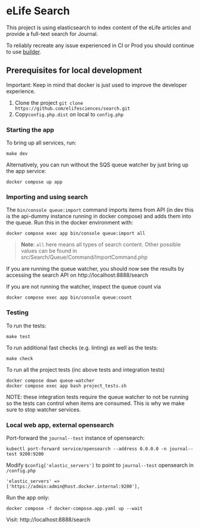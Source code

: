 # eLife Search

This project is using elasticsearch to index content of the eLife articles and provide a full-text search for Journal.

To reliably recreate any issue experienced in CI or Prod you should continue to use [builder](https://github.com/elifesciences/builder).

## Prerequisites for local development

Important: Keep in mind that docker is just used to improve the developer experience.

1. Clone the project `git clone https://github.com/elifesciences/search.git`
2. Copy`config.php.dist` on local to `config.php`

### Starting the app

To bring up all services, run:
```shell
make dev
```

Alternatively, you can run without the SQS queue watcher by just bring up the app service:
```shell
docker compose up app
```

### Importing and using search

The `bin/console queue:import` command imports items from API (in dev this is the api-dummy instance running in docker compose) and adds them into the queue. Run this in the docker environment with:

```shell
docker compose exec app bin/console queue:import all
```

> **Note**: `all` here means all types of search content. Other possible values can be found in src/Search/Queue/Command/ImportCommand.php

If you are running the queue watcher, you should now see the results by accessing the search API on http://localhost:8888/search

If you are not running the watcher, inspect the queue count via

```shell
docker compose exec app bin/console queue:count
```

### Testing

To run the tests:
```shell
make test
```

To run additional fast checks (e.g. linting) as well as the tests:
```shell
make check
```

To run all the project tests (inc above tests and integration tests)
```shell
docker compose down queue-watcher
docker compose exec app bash project_tests.sh
```
NOTE: these integration tests require the queue watcher  to not be running so the tests can control when items are consumed. This is why we make sure to stop watcher services.

### Local web app, external opensearch

Port-forward the `journal--test` instance of opensearch:

```shell
kubectl port-forward service/opensearch --address 0.0.0.0 -n journal--test 9200:9200
```

Modify `$config['elastic_servers']` to point to `journal--test` opensearch in `/config.php`

```shell
'elastic_servers' => ['https://admin:admin@host.docker.internal:9200'],
```

Run the app only:

```shell
docker compose -f docker-compose.app.yaml up --wait
```

Visit: http://localhost:8888/search
